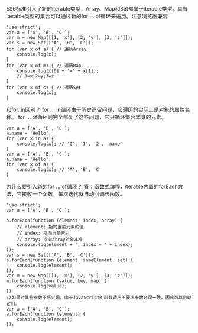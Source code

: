 ES6标准引入了新的iterable类型，Array、Map和Set都属于iterable类型。具有iterable类型的集合可以通过新的for ... of循环来遍历。注意浏览器兼容
```
'use strict';
var a = ['A', 'B', 'C'];
var m = new Map([[1, 'x'], [2, 'y'], [3, 'z']]);
var s = new Set(['A', 'B', 'C']);
for (var x of a) { // 遍历Array
    console.log(x); 
}
for (var x of m) { // 遍历Map
    console.log(x[0] + '=' + x[1]);
    // 1=x;2=y;3=z
}
for (var x of s) { // 遍历Set
    console.log(x);
}
```
和for..in区别？
for ... in循环由于历史遗留问题，它遍历的实际上是对象的属性名称。
for ... of循环则完全修复了这些问题，它只循环集合本身的元素。
```
var a = ['A', 'B', 'C'];
a.name = 'Hello';
for (var x in a) {
    console.log(x); // '0', '1', '2', 'name'
}
var a = ['A', 'B', 'C'];
a.name = 'Hello';
for (var x of a) {
    console.log(x); // 'A', 'B', 'C'
}
```
为什么要引入新的for ... of循环？
答：函数式编程，iterable内置的forEach方法，它接收一个函数，每次迭代就自动回调该函数。
```
'use strict';
var a = ['A', 'B', 'C'];

a.forEach(function (element, index, array) {
    // element: 指向当前元素的值
    // index: 指向当前索引
    // array: 指向Array对象本身
    console.log(element + ', index = ' + index);
});
var s = new Set(['A', 'B', 'C']);
s.forEach(function (element, sameElement, set) {
    console.log(element);
});
var m = new Map([[1, 'x'], [2, 'y'], [3, 'z']]);
m.forEach(function (value, key, map) {
    console.log(value);
})
//如果对某些参数不感兴趣，由于JavaScript的函数调用不要求参数必须一致，因此可以忽略它们。
var a = ['A', 'B', 'C'];
a.forEach(function (element) {
    console.log(element);
});
```
